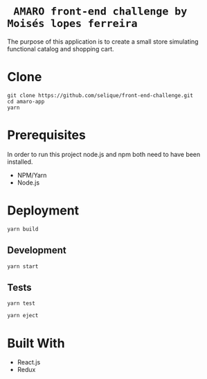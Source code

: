 # ` AMARO front-end challenge by Moisés lopes ferreira`

The purpose of this application is to create a small store simulating functional catalog and shopping cart.


# Clone

```shell
git clone https://github.com/selique/front-end-challenge.git
cd amaro-app
yarn
```

# Prerequisites

In order to run this project node.js and npm both need to have been installed.

- NPM/Yarn
- Node.js


# Deployment

```
yarn build
```

## Development
```
yarn start
```

## Tests

```
yarn test
```

```
yarn eject
```

# Built With

* React.js
* Redux